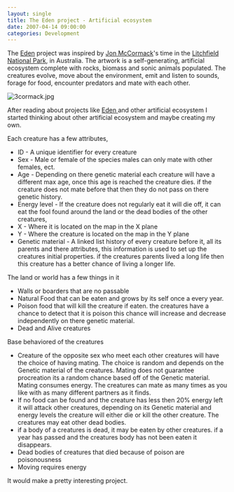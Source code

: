 ```yaml
---
layout: single
title: The Eden project - Artificial ecosystem
date: 2007-04-14 09:00:00
categories: Development
---
```

The <a href="http://www.csse.monash.edu.au/%7Ejonmc/projects/eden/eden.html">Eden</a> project was inspired by <a href="http://www.csse.monash.edu.au/%7Ejonmc/">Jon McCormack</a>'s time in the <a href="http://www.nt.gov.au/nreta/parks/find/litchfield.html">Litchfield National Park</a>, in Australia. The artwork is a self-generating, artificial ecosystem complete with rocks, biomass and sonic animals populated. The creatures evolve, move about the environment, emit and listen to sounds, forage for food, encounter predators and mate with each other.

<img src="/public/uploads/2007/04/3cormack.jpg" alt="3cormack.jpg" />

After reading about projects like <a href="http://www.csse.monash.edu.au/%7Ejonmc/projects/eden/">Eden </a>and other artificial ecosystem I started thinking about other artificial ecosystem and maybe creating my own.

Each creature has a few attributes,
<ul>
	<li>ID - A unique identifier for every creature</li>
	<li>Sex - Male or female of the species males can only mate with other females, ect.</li>
	<li>Age - Depending on there genetic material each creature will have a different max age, once this age is reached the creature dies. if the creature does not mate before that then they do not pass on there genetic history.</li>
	<li>Energy level - If the creature does not regularly eat it will die off, it can eat the fool found around the land or the dead bodies of the other creatures,</li>
	<li>X - Where it is located on the map in the X plane</li>
	<li>Y - Where the creature is located on the map in the Y plane</li>
	<li>Genetic material - A linked list history of every creature before it, all its parents and there attributes, this information is used to set up the creatures initial properties. if the creatures parents lived a long life then this creature has a better chance of living a longer life.</li>
</ul>
The land or world has a few things in it
<ul>
	<li>Walls or boarders that are no passable</li>
	<li>Natural Food that can be eaten and grows by its self once a every year.</li>
	<li>Poison food that will kill the creature if eaten. the creatures have a chance to detect that it is poison this chance will increase and decrease independently on there genetic material.</li>
	<li>Dead and Alive creatures</li>
</ul>
Base behaviored of the creatures
<ul>
	<li>Creature of the opposite sex who meet each other creatures will have the choice of having mating. The choice is random and depends on the Genetic material of the creatures.  Mating does not guarantee procreation its a random chance based off of the Genetic material. Mating consumes energy.  The creatures can mate as many times as you like with as many different partners as it finds.</li>
	<li>If no food can be found and the creature has less then 20% energy left it will attack other creatures, depending on its Genetic material and energy levels the creature will either die or kill the other creature. The creatures may eat other dead bodies.</li>
	<li>if a body of a creatures is dead, it may be eaten by other creatures. if a year has passed and the creatures body has not been eaten it disappears.</li>
	<li>Dead bodies of creatures that died because of poison are poisonousness</li>
	<li>Moving requires energy</li>
</ul>
It would make a pretty interesting project.
